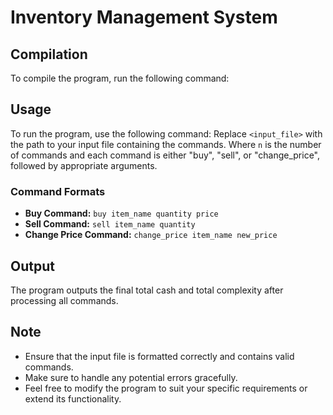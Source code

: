 # Inventory Management System

## Compilation
To compile the program, run the following command:

## Usage
To run the program, use the following command:
Replace `<input_file>` with the path to your input file containing the commands.
Where `n` is the number of commands and each command is either "buy", "sell", or "change_price", followed by appropriate arguments.

### Command Formats
- **Buy Command:** `buy item_name quantity price`
- **Sell Command:** `sell item_name quantity`
- **Change Price Command:** `change_price item_name new_price`

## Output
The program outputs the final total cash and total complexity after processing all commands.

## Note
- Ensure that the input file is formatted correctly and contains valid commands.
- Make sure to handle any potential errors gracefully.
- Feel free to modify the program to suit your specific requirements or extend its functionality.
